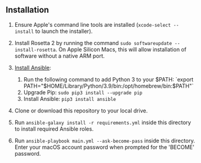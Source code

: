 ## Installation

1. Ensure Apple's command line tools are installed (`xcode-select --install` to launch the installer).
2. Install Rosetta 2 by running the command `sudo softwareupdate --install-rosetta`. On Apple Silicon Macs, this will allow installation of software without a native ARM port.
3. [Install Ansible](https://docs.ansible.com/ansible/latest/installation_guide/index.html):

   1. Run the following command to add Python 3 to your $PATH: `export PATH="$HOME/Library/Python/3.9/bin:/opt/homebrew/bin:$PATH"`
   2. Upgrade Pip: `sudo pip3 install --upgrade pip`
   3. Install Ansible: `pip3 install ansible`

4. Clone or download this repository to your local drive.
5. Run `ansible-galaxy install -r requirements.yml` inside this directory to install required Ansible roles.
6. Run `ansible-playbook main.yml --ask-become-pass` inside this directory. Enter your macOS account password when prompted for the 'BECOME' password.
